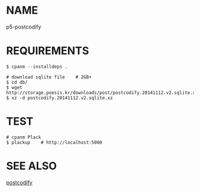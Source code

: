 # NAME #

p5-postcodify

# REQUIREMENTS #

    $ cpanm --installdeps .

    # download sqlite file    # 2GB+
    $ cd db/
    $ wget http://storage.poesis.kr/downloads/post/postcodify.20141112.v2.sqlite.xz
    $ xz -d postcodify.20141112.v2.sqlite.xz

# TEST #

    # cpanm Plack
    $ plackup    # http://localhost:5000

# SEE ALSO #

[postcodify](https://github.com/kijin/postcodify)
